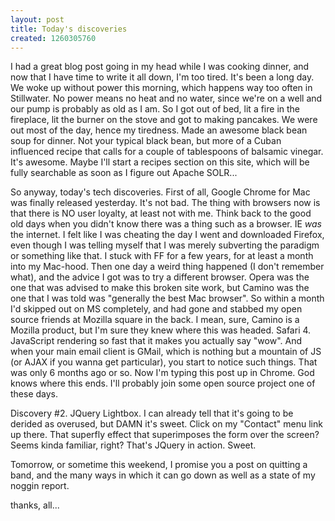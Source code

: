 ```yaml
--- 
layout: post
title: Today's discoveries
created: 1260305760
---
```

<!--break-->
I had a great blog post going in my head while I was cooking dinner, and now that I have time to write it all down, I'm too tired.  It's been a long day.  We woke up without power this morning, which happens way too often in Stillwater.  No power means no heat and no water, since we're on a well and our pump is probably as old as I am.  So I got out of bed, lit a fire in the fireplace, lit the burner on the stove and got to making pancakes.  We were out most of the day, hence my tiredness.  Made an awesome black bean soup for dinner.  Not your typical black bean, but more of a Cuban influenced recipe that calls for a couple of tablespoons of balsamic vinegar.  It's awesome.  Maybe I'll start a recipes section on this site, which will be fully searchable as soon as I figure out Apache SOLR...

So anyway, today's tech discoveries.  First of all, Google Chrome for Mac was finally released yesterday.  It's not bad.  The thing with browsers now is that there is NO user loyalty, at least not with me.  Think back to the good old days when you didn't know there was a thing such as a browser.  IE <em>was</em> the internet.  I felt like I was cheating the day I went and downloaded Firefox, even though I was telling myself that I was merely subverting the paradigm or something like that.  I stuck with FF for a few years, for at least a month into my Mac-hood.  Then one day a weird thing happened (I don't remember what), and the advice I got was to try a different browser.  Opera was the one that was advised to make this broken site work, but Camino was the one that I was told was "generally the best Mac browser".  So within a month I'd skipped out on MS completely, and had gone and stabbed my open source friends at Mozilla square in the back.  I mean, sure, Camino is a Mozilla product, but I'm sure they knew where this was headed.  Safari 4.  JavaScript rendering so fast that it makes you actually say "wow".  And when your main email client is GMail, which is nothing but a mountain of JS (or AJAX if you wanna get particular), you start to notice such things.  That was only 6 months ago or so.  Now I'm typing this post up in Chrome.  God knows where this ends.  I'll probably join some open source project one of these days.

Discovery #2.  JQuery Lightbox.  I can already tell that it's going to be derided as overused, but DAMN it's sweet.  Click on my "Contact" menu link up there.  That superfly effect that superimposes the form over the screen?  Seems kinda familiar, right?  That's JQuery in action.  Sweet.

Tomorrow, or sometime this weekend, I promise you a post on quitting a band, and the many ways in which it can go down as well as a state of my noggin report.

thanks, all...
